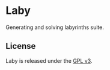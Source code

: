 # Laby

Generating and solving labyrinths suite.

## License

Laby is released under the [GPL v3](http://www.gnu.org/licenses/gpl.html).
